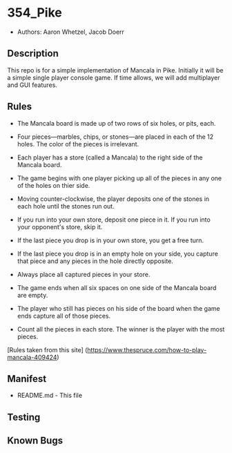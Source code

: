 # 354_Pike
* Authors: Aaron Whetzel, Jacob Doerr

## Description
This repo is for a simple implementation of Mancala in Pike. Initially
it will be a simple single player console game. If time allows, we will
add multiplayer and GUI features. 

## Rules

* The Mancala board is made up of two rows of six holes, or pits, each.

* Four pieces—marbles, chips, or stones—are placed in each of the 12 holes. The color of the pieces is irrelevant.

* Each player has a store (called a Mancala) to the right side of the Mancala board. 

* The game begins with one player picking up all of the pieces in any one of the holes on thier side.

* Moving counter-clockwise, the player deposits one of the stones in each hole until the stones run out.
    
* If you run into your own store, deposit one piece in it. If you run into your opponent's store, skip it.
    
* If the last piece you drop is in your own store, you get a free turn.

* If the last piece you drop is in an empty hole on your side, you capture that piece and any pieces in the hole directly opposite.
   
* Always place all captured pieces in your store.
    
* The game ends when all six spaces on one side of the Mancala board are empty.
    
* The player who still has pieces on his side of the board when the game ends capture all of those pieces.
    
* Count all the pieces in each store. The winner is the player with the most pieces.

[Rules taken from this site] (https://www.thespruce.com/how-to-play-mancala-409424)

## Manifest
* README.md - This file

## Testing

## Known Bugs
